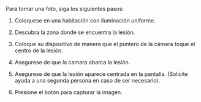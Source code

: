 Para tomar una foto, siga los siguientes pasos:

1. Coloquese en una habitación con iluminación uniforme.

1. Descubra la zona donde se encuentra la lesión.

1. Coloque su dispositivo de manera que el puntero de la cámara toque el centro de la lesión.

1. Asegurese de que la camara abarca la lesión.

1. Asegurese de que la lesión aparece centrada en la pantalla. (Solicite ayuda a una segunda persona en caso de ser necesario).

1. Presione el botón para capturar la imagen.
